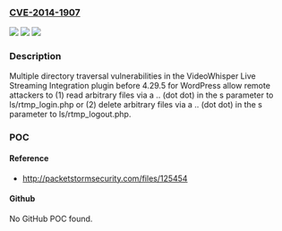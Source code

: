 ### [CVE-2014-1907](https://cve.mitre.org/cgi-bin/cvename.cgi?name=CVE-2014-1907)
![](https://img.shields.io/static/v1?label=Product&message=n%2Fa&color=blue)
![](https://img.shields.io/static/v1?label=Version&message=n%2Fa&color=blue)
![](https://img.shields.io/static/v1?label=Vulnerability&message=n%2Fa&color=brighgreen)

### Description

Multiple directory traversal vulnerabilities in the VideoWhisper Live Streaming Integration plugin before 4.29.5 for WordPress allow remote attackers to (1) read arbitrary files via a .. (dot dot) in the s parameter to ls/rtmp_login.php or (2) delete arbitrary files via a .. (dot dot) in the s parameter to ls/rtmp_logout.php.

### POC

#### Reference
- http://packetstormsecurity.com/files/125454

#### Github
No GitHub POC found.

